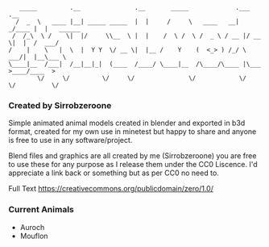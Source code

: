 	   _____         .__               .__       _____             .___     .__          
      /  _  \   ____ |__| _____ _____  |  |     /     \   ____   __| _/____ |  |   ______
     /  /_\  \ /    \|  |/     \\__  \ |  |    /  \ /  \ /  _ \ / __ |/ __ \|  |  /  ___/
	/    |    \   |  \  |  Y Y  \/ __ \|  |__ /    Y    (  <_> ) /_/ \  ___/|  |__\___ \ 
	\____|__  /___|  /__|__|_|  (____  /____/ \____|__  /\____/\____ |\___  >____/____  >
            \/     \/         \/     \/               \/            \/    \/          \/ 
							
### Created by Sirrobzeroone

Simple animated animal models created in blender and exported in b3d format, created for my
own use in minetest but happy to share and anyone is free to use in any software/project.

Blend files and graphics are all created by me (Sirrobzeroone) you are free to use these for any
purpose as I release them under the CC0 Liscence. I'd appreciate a link back or something but as per 
CC0 no need to. 

Full Text
https://creativecommons.org/publicdomain/zero/1.0/

### Current Animals
* Auroch 
* Mouflon